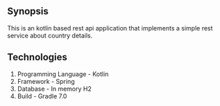 ## Synopsis
This is an kotlin based rest api application that implements a simple rest service about country details.

## Technologies
  1. Programming Language - Kotlin
  2. Framework - Spring
  3. Database - In memory H2
  4. Build - Gradle 7.0
